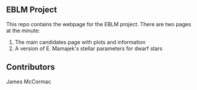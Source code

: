 ## EBLM Project

This repo contains the webpage for the EBLM project. There are two pages at the minute:

   1. The main candidates page with plots and information
   1. A version of E. Mamajek's stellar parameters for dwarf stars

## Contributors

James McCormac
